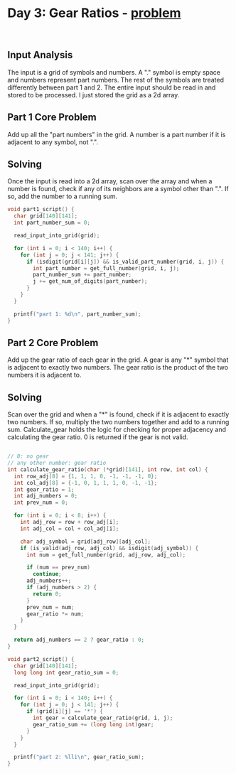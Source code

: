 # Day 3: Gear Ratios - [problem](https://adventofcode.com/2023/day/3)
<br>

## Input Analysis
The input is a grid of symbols and numbers. A "." symbol is empty space and numbers represent part numbers. The rest of the symbols are treated differently between part 1 and 2. The entire input should be read in and stored to be processed. I just stored the grid as a 2d array.



## Part 1 Core Problem
Add up all the "part numbers" in the grid. A number is a part number if it is adjacent to any symbol, not ".".


## Solving
Once the input is read into a 2d array, scan over the array and when a number is found, check if any of its neighbors are a symbol other than ".". If so, add the number to a running sum.

```c
void part1_script() {
  char grid[140][141];
  int part_number_sum = 0;

  read_input_into_grid(grid);

  for (int i = 0; i < 140; i++) {
    for (int j = 0; j < 141; j++) {
      if (isdigit(grid[i][j]) && is_valid_part_number(grid, i, j)) {
        int part_number = get_full_number(grid, i, j);
        part_number_sum += part_number;
        j += get_num_of_digits(part_number);
      }
    }
  }

  printf("part 1: %d\n", part_number_sum);
}

```

## Part 2 Core Problem
Add up the gear ratio of each gear in the grid. A gear is any "*" symbol that is adjacent to exactly two numbers. The gear ratio is the product of the two numbers it is adjacent to.


## Solving
Scan over the grid and when a "*" is found, check if it is adjacent to exactly two numbers. If so, multiply the two numbers together and add to a running sum.
Calculate_gear holds the logic for checking for proper adjacency and calculating the gear ratio. 0 is returned if the gear is not valid.

```c

// 0: no gear
// any other number: gear ratio
int calculate_gear_ratio(char (*grid)[141], int row, int col) {
  int row_adj[8] = {1, 1, 1, 0, -1, -1, -1, 0};
  int col_adj[8] = {-1, 0, 1, 1, 1, 0, -1, -1};
  int gear_ratio = 1;
  int adj_numbers = 0;
  int prev_num = 0;

  for (int i = 0; i < 8; i++) {
    int adj_row = row + row_adj[i];
    int adj_col = col + col_adj[i];

    char adj_symbol = grid[adj_row][adj_col];
    if (is_valid(adj_row, adj_col) && isdigit(adj_symbol)) {
      int num = get_full_number(grid, adj_row, adj_col);

      if (num == prev_num)
        continue;
      adj_numbers++;
      if (adj_numbers > 2) {
        return 0;
      }
      prev_num = num;
      gear_ratio *= num;
    }
  }

  return adj_numbers == 2 ? gear_ratio : 0;
}

void part2_script() {
  char grid[140][141];
  long long int gear_ratio_sum = 0;

  read_input_into_grid(grid);

  for (int i = 0; i < 140; i++) {
    for (int j = 0; j < 141; j++) {
      if (grid[i][j] == '*') {
        int gear = calculate_gear_ratio(grid, i, j);
        gear_ratio_sum += (long long int)gear;
      }
    }
  }

  printf("part 2: %lli\n", gear_ratio_sum);
}

```
